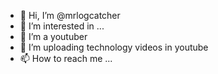 - 👋 Hi, I’m @mrlogcatcher
- 👀 I’m interested in ...
- 🌱 I’m a youtuber
- 💞️ I’m uploading technology videos in youtube
- 📫 How to reach me ...

<!---
mrlogcatcher/mrlogcatcher is a ✨ special ✨ repository because its `README.md` (this file) appears on your GitHub profile.
You can click the Preview link to take a look at your changes.
--->
